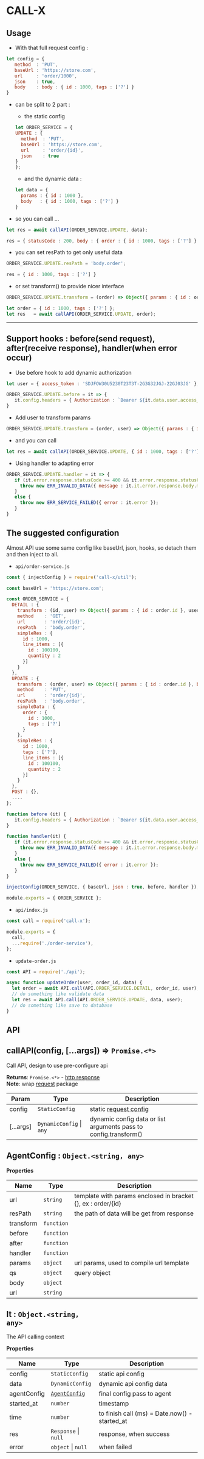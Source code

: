 # CALL-X

## Usage

* With that full request config :
```js
let config = {
   method  : 'PUT',
   baseUrl : 'https://store.com',
   url     : 'order/1000',
   json    : true, 
   body    : body : { id : 1000, tags : ['?'] }
}
```

* can be split to 2 part :
  *  the static config 
  ```js
  let ORDER_SERVICE = {
  UPDATE : {
    method  : 'PUT',
    baseUrl : 'https://store.com',
    url     : 'order/{id}',
    json    : true
  }
  };
  ```

  * and the dynamic data :
  ```js
  let data = { 
    params : { id : 1000 }, 
    body   : { id : 1000, tags : ['?'] }
  }
  ```

* so you can call ...
```js
let res = await callAPI(ORDER_SERVICE.UPDATE, data);

res = { statusCode : 200, body : { order : { id : 1000, tags : ['?'] } } ,... };
```

* you can set resPath to get only useful data
```js
ORDER_SERVICE.UPDATE.resPath = 'body.order';

res = { id : 1000, tags : ['?'] }
```

* or set transform() to provide nicer interface
```js
ORDER_SERVICE.UPDATE.transform = (order) => Object({ params : { id : order.id }, body : order });

let order = { id : 1000, tags : ['?'] };
let res   = await callAPI(ORDER_SERVICE.UPDATE, order);
```

----------

## Support hooks : before(send request), after(receive response), handler(when error occur)

* Use before hook to add dynamic authorization
```js
let user = { access_token : 'SDJFOW30U5230T23T3T-2G3G32JGJ-22GJ03JG' };

ORDER_SERVICE.UPDATE.before = it => {
   it.config.headers = { Authorization : `Bearer ${it.data.user.access_token}` };
}
```

  * Add user to transform params
  ```js
  ORDER_SERVICE.UPDATE.transform = (order, user) => Object({ params : { id : order.id }, body : order, user });
  ```

  * and you can call
  ```js
  let res = await callAPI(ORDER_SERVICE.UPDATE, { id : 1000, tags : ['?'] }, user);
  ```

* Using handler to adapting error
```js
ORDER_SERVICE.UPDATE.handler = it => {
   if (it.error.response.statusCode >= 400 && it.error.response.statusCode < 500) {
     throw new ERR_INVALID_DATA({ message : it.it.error.response.body.message });
   }
   else {
     throw new ERR_SERVICE_FAILED({ error : it.error });
   }
}
```

## The suggested configuration

Almost API use some same config like baseUrl, json, hooks, so detach them and then inject to all.

* `api/order-service.js`
```js
const { injectConfig } = require('call-x/util');

const baseUrl = 'https://store.com';

const ORDER_SERVICE = {
  DETAIL : {
    transform : (id, user) => Object({ params : { id : order.id }, user }),
    method    : 'GET',
    url       : 'order/{id}',
    resPath   : 'body.order',
    simpleRes : {
      id : 1000,
      line_items : [{
        id : 100100,
        quantity : 2
      }]
    }
  },
  UPDATE : {
    transform : (order, user) => Object({ params : { id : order.id }, body : order, user }),
    method    : 'PUT',
    url       : 'order/{id}',
    resPath   : 'body.order',
    simpleData : {
      order : {
        id : 1000,
        tags : ['?']
      }
    },
    simpleRes : {
      id : 1000,
      tags : ['?'],
      line_items : [{
        id : 100100,
        quantity : 2
      }]
    }
  },
  POST : {},
  ....
};

function before (it) {
   it.config.headers = { Authorization : `Bearer ${it.data.user.access_token}` };
}

function handler(it) {
   if (it.error.response.statusCode >= 400 && it.error.response.statusCode < 500) {
     throw new ERR_INVALID_DATA({ message : it.it.error.response.body.message });
   }
   else {
     throw new ERR_SERVICE_FAILED({ error : it.error });
   }
}

injectConfig(ORDER_SERVICE, { baseUrl, json : true, before, handler });

module.exports = { ORDER_SERVICE };
```

* `api/index.js`
```js
const call = require('call-x');

module.exports = {
  call,
  ...require('./order-service'),
};
```

* `update-order.js`
```js
const API = require('./api');

async function updateOrder(user, order_id, data) {
  let order = await API.call(API.ORDER_SERVICE.DETAIL, order_id, user);
  // do something like validate data
  let res = await API.call(API.ORDER_SERVICE.UPDATE, data, user);
  // do something like save to database
}
```

## API

<a id="callAPI"></a>

## callAPI(config, [...args]) ⇒ <code>Promise.&lt;\*&gt;</code>
Call API, design to use pre-configure api

**Returns**: <code>Promise.&lt;\*&gt;</code> - [http response](https://nodejs.org/api/http.html#http_class_http_serverresponse)  
**Note**: wrap [request](https://www.npmjs.com/package/request) package  

| Param | Type | Description |
| --- | --- | --- |
| config | <code>StaticConfig</code> | static [request config](https://www.npmjs.com/package/request#requestoptions-callback) |
| [...args] | <code>DynamicConfig</code> \| <code>any</code> | dynamic config data or list arguments pass to config.transform() |

<a name="AgentConfig"></a>

## AgentConfig : <code>Object.&lt;string, any&gt;</code>

**Properties**

| Name | Type | Description |
| --- | --- | --- |
| url | <code>string</code> | template with params enclosed in bracket {}, ex : order/{id} |
| resPath | <code>string</code> | the path of data will be get from response |
| transform | <code>function</code> |  |
| before | <code>function</code> |  |
| after | <code>function</code> |  |
| handler | <code>function</code> |  |
| params | <code>object</code> | url params, used to compile url template |
| qs | <code>object</code> | query object |
| body | <code>object</code> |  |
| url | <code>string</code> |  |

<a name="It"></a>

## It : <code>Object.&lt;string, any&gt;</code>
The API calling context

**Properties**

| Name | Type | Description |
| --- | --- | --- |
| config | <code>StaticConfig</code> | static api config |
| data | <code>DynamicConfig</code> | dynamic api config data |
| agentConfig | [<code>AgentConfig</code>](#AgentConfig) | final config pass to agent |
| started_at | <code>number</code> | timestamp |
| time | <code>number</code> | to finish call (ms) = Date.now() - started_at |
| res | <code>Response</code> \| <code>null</code> | response, when success |
| error | <code>object</code> \| <code>null</code> | when failed |

